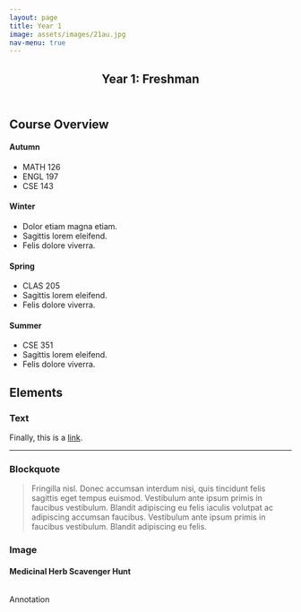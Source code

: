 ```yaml
---
layout: page
title: Year 1
image: assets/images/21au.jpg
nav-menu: true
---
```


<!-- Main -->
<div id="main" class="alt">

<!-- One -->
<section id="one">
	<div class="inner">
		<header class="major">
			<h1>Year 1: Freshman</h1>
		</header>

<!-- Content -->
<h2 id="content">Course Overview</h2>
<div class="box">
	<dig class="row">
	<div class="4u">
		<h4>Autumn</h4>
		<ul>
			<li>MATH 126</li>
			<li>ENGL 197</li>
			<li>CSE 143</li>
		</ul>
	</div>
	<div class="4u">
		<h4>Winter</h4>
		<ul>
			<li>Dolor etiam magna etiam.</li>
			<li>Sagittis lorem eleifend.</li>
			<li>Felis dolore viverra.</li>
		</ul>
	</div>
	<div class="4u">
		<h4>Spring</h4>
		<ul>
			<li>CLAS 205</li>
			<li>Sagittis lorem eleifend.</li>
			<li>Felis dolore viverra.</li>
		</ul>
	</div>
	<div class="4u">
		<h4>Summer</h4>
		<ul>
			<li>CSE 351</li>
			<li>Sagittis lorem eleifend.</li>
			<li>Felis dolore viverra.</li>
		</ul>
	</div>
	</div>
</div>

<!-- Elements -->
<h2 id="elements">Elements</h2>

<!-- Text stuff -->
<h3>Text</h3>
<p>Finally, this is a <a href="#">link</a>.</p>


<hr />
<!-- Blockquote -->
<h3>Blockquote</h3>
<blockquote>Fringilla nisl. Donec accumsan interdum nisi, quis tincidunt felis sagittis eget tempus euismod. Vestibulum ante ipsum primis in faucibus vestibulum. Blandit adipiscing eu felis iaculis volutpat ac adipiscing accumsan faucibus. Vestibulum ante ipsum primis in faucibus vestibulum. Blandit adipiscing eu felis.</blockquote>



<!-- Image -->
<h3>Image</h3>

<h4>Medicinal Herb Scavenger Hunt</h4>
<span class="image fit"><img src="{% link assets/images/21sp_clas205.png %}" alt="" /></span>
<p>Annotation</p>

</div>
</section>

</div>
